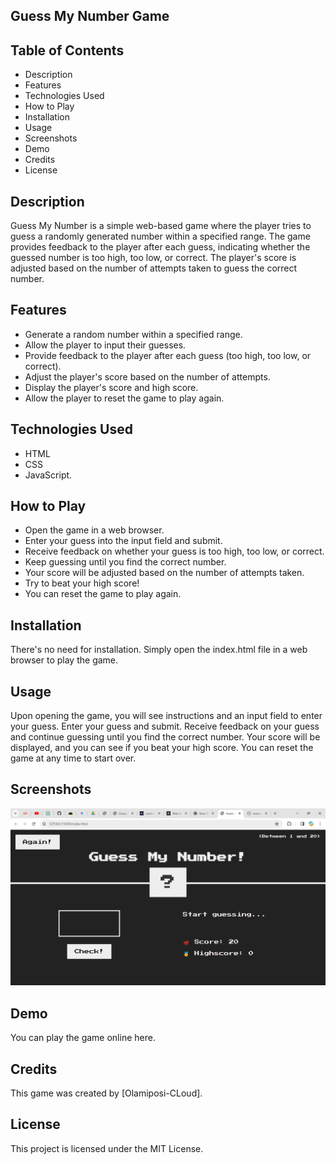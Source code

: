 ## Guess My Number Game

## Table of Contents

- Description
- Features
- Technologies Used
- How to Play
- Installation
- Usage
- Screenshots
- Demo
- Credits
- License

## Description

Guess My Number is a simple web-based game where the player tries to guess a randomly generated number within a specified range. The game provides feedback to the player after each guess, indicating whether the guessed number is too high, too low, or correct. The player's score is adjusted based on the number of attempts taken to guess the correct number.

## Features

- Generate a random number within a specified range.
- Allow the player to input their guesses.
- Provide feedback to the player after each guess (too high, too low, or correct).
- Adjust the player's score based on the number of attempts.
- Display the player's score and high score.
- Allow the player to reset the game to play again.

## Technologies Used

- HTML
- CSS
- JavaScript.

## How to Play

- Open the game in a web browser.
- Enter your guess into the input field and submit.
- Receive feedback on whether your guess is too high, too low, or correct.
- Keep guessing until you find the correct number.
- Your score will be adjusted based on the number of attempts taken.
- Try to beat your high score!
- You can reset the game to play again.

## Installation

There's no need for installation. Simply open the index.html file in a web browser to play the game.

## Usage

Upon opening the game, you will see instructions and an input field to enter your guess.
Enter your guess and submit.
Receive feedback on your guess and continue guessing until you find the correct number.
Your score will be displayed, and you can see if you beat your high score.
You can reset the game at any time to start over.

## Screenshots

![Design preview for the guess my number game](</image/Screenshot%20(35).png>)

## Demo

You can play the game online here.

## Credits

This game was created by [Olamiposi-CLoud].

## License

This project is licensed under the MIT License.
